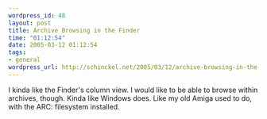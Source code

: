 ```yaml
--- 
wordpress_id: 48
layout: post
title: Archive Browsing in the Finder
time: "01:12:54"
date: 2005-03-12 01:12:54
tags: 
- general
wordpress_url: http://schinckel.net/2005/03/12/archive-browsing-in-the-finder/
---
```

I kinda like the Finder's column view. I would like to be able to browse within archives, though. Kinda like Windows does. Like my old Amiga used to do, with the ARC: filesystem installed. 
